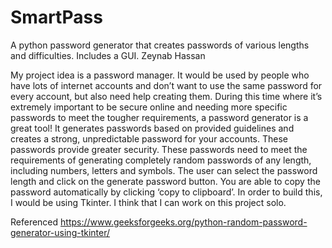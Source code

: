 # SmartPass
A python password generator that creates passwords of various lengths and difficulties. Includes a GUI.
Zeynab Hassan

My project idea is a password manager. It would be used by people who have lots of internet accounts and don’t want to use the same password for every account, but also need help creating them. During this time where it’s extremely important to be secure online and needing more specific passwords to meet the tougher requirements, a password generator is a great tool! It generates passwords based on provided guidelines and creates a strong, unpredictable password for your accounts. These passwords provide greater security. These passwords need to meet the requirements of generating completely random passwords of any length, including numbers, letters and symbols. The user can select the password length and click on the generate password button. You are able to copy the password automatically by clicking ‘copy to clipboard’. In order to build this, I would be using Tkinter. I think that I can work on this project solo.

Referenced https://www.geeksforgeeks.org/python-random-password-generator-using-tkinter/
